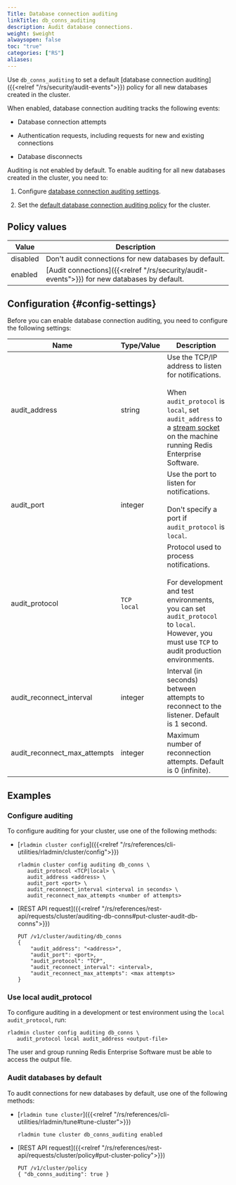 ```yaml
---
Title: Database connection auditing
linkTitle: db_conns_auditing
description: Audit database connections.
weight: $weight
alwaysopen: false
toc: "true"
categories: ["RS"]
aliases: 
---
```


Use `db_conns_auditing` to set a default [database connection auditing]({{<relref "/rs/security/audit-events">}}) policy for all new databases created in the cluster.

When enabled, database connection auditing tracks the following events:

- Database connection attempts

- Authentication requests, including requests for new and existing connections

- Database disconnects

Auditing is not enabled by default. To enable auditing for all new databases created in the cluster, you need to:

1. Configure [database connection auditing settings](#config-settings).

1. Set the [default database connection auditing policy](#policy-values) for the cluster.

## Policy values

| Value | Description |
|-------|-------------|
| disabled | Don't audit connections for new databases by default. |
| enabled  | [Audit connections]({{<relref "/rs/security/audit-events">}}) for new databases by default. |

## Configuration {#config-settings}

Before you can enable database connection auditing, you need to configure the following settings:

| Name | Type/Value | Description |
|------|------------|-------------|
| audit_address | string | Use the TCP/IP address to listen for notifications.<br /><br />When `audit_protocol` is `local`, set `audit_address` to a [stream socket](https://man7.org/linux/man-pages/man7/unix.7.html) on the machine running Redis Enterprise Software. |
| audit_port | integer | Use the port to listen for notifications.<br /><br />Don't specify a port if `audit_protocol` is `local`. |
| audit_protocol | `TCP`<br />`local` | Protocol used to process notifications.<br /><br />For development and test environments, you can set `audit_protocol` to `local`. However, you must use `TCP` to audit production environments. |
| audit_reconnect_interval | integer | Interval (in seconds) between attempts to reconnect to the listener. Default is 1 second. |
| audit_reconnect_max_attempts | integer | Maximum number of reconnection attempts. Default is 0 (infinite). |

## Examples

### Configure auditing

To configure auditing for your cluster, use one of the following methods:

- [`rladmin cluster config`]({{<relref "/rs/references/cli-utilities/rladmin/cluster/config">}})

    ```
    rladmin cluster config auditing db_conns \
       audit_protocol <TCP|local> \
       audit_address <address> \
       audit_port <port> \
       audit_reconnect_interval <interval in seconds> \
       audit_reconnect_max_attempts <number of attempts>
    ```

- [REST API request]({{<relref "/rs/references/rest-api/requests/cluster/auditing-db-conns#put-cluster-audit-db-conns">}})

    ```
    PUT /v1/cluster/auditing/db_conns
    { 
        "audit_address": "<address>", 
        "audit_port": <port>, 
        "audit_protocol": "TCP",
        "audit_reconnect_interval": <interval>,
        "audit_reconnect_max_attempts": <max attempts>
    }
    ```

### Use local audit_protocol

To configure auditing in a development or test environment using the `local` `audit_protocol`, run:

```
rladmin cluster config auditing db_conns \
   audit_protocol local audit_address <output-file>
```

The user and group running Redis Enterprise Software must be able to access the output file.

### Audit databases by default

To audit connections for new databases by default, use one of the following methods:

- [`rladmin tune cluster`]({{<relref "/rs/references/cli-utilities/rladmin/tune#tune-cluster">}})

    ```
    rladmin tune cluster db_conns_auditing enabled
    ```

- [REST API request]({{<relref "/rs/references/rest-api/requests/cluster/policy#put-cluster-policy">}})

    ```
    PUT /v1/cluster/policy
    { "db_conns_auditing": true }
    ```

